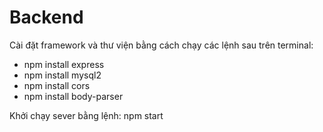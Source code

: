 # Backend

Cài đặt framework và thư viện bằng cách chạy các lệnh sau trên terminal:

- npm install express
- npm install mysql2
- npm install cors
- npm install body-parser

Khởi chạy sever bằng lệnh:
npm start




